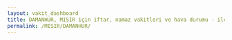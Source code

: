 ```yaml
---
layout: vakit_dashboard
title: DAMANHUR, MISIR için iftar, namaz vakitleri ve hava durumu - ilçe/eyalet seç
permalink: /MISIR/DAMANHUR/
---
```


<script type="text/javascript">
  var GLOBAL_COUNTRY = 'MISIR';
  var GLOBAL_CITY = 'DAMANHUR';
  var GLOBAL_STATE = '';
  var lat = 72;
  var lon = 21;
</script>
